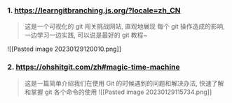 
### 1. https://learngitbranching.js.org/?locale=zh_CN
> 这是一个可视化的 git 闯关挑战网站, 直观地展现 每个 git 操作造成的影响, 一边学习一边实践, 可以说是最好的 git 教程~

![[Pasted image 20230129120010.png]]

### 2. https://ohshitgit.com/zh#magic-time-machine
> 这是一篇简单介绍我们在使用 Git 的时候遇到的问题和解决办法, 快速了解和掌握 git 各个命令的使用
![[Pasted image 20230129115734.png]]
